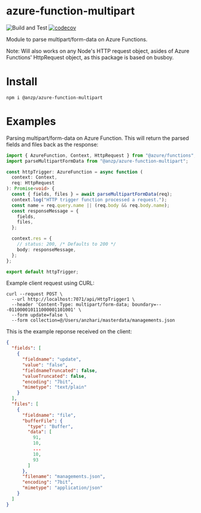 azure-function-multipart
===========
![Build and Test](https://github.com/anzharip/azure-function-multipart/actions/workflows/build-and-test.yml/badge.svg)
[![codecov](https://codecov.io/gh/anzharip/azure-function-multipart/branch/main/graph/badge.svg?token=LWQJDZNQV7)](https://codecov.io/gh/anzharip/azure-function-multipart)

Module to parse multipart/form-data on Azure Functions. 

Note: 
Will also works on any Node's HTTP request object, asides of Azure Functions' HttpRequest object, as this package is based on busboy. 

Install
=======

```
npm i @anzp/azure-function-multipart
```


Examples
========

Parsing multipart/form-data on Azure Function. This will return the parsed fields and files back as the response: 

```typescript
import { AzureFunction, Context, HttpRequest } from "@azure/functions";
import parseMultipartFormData from "@anzp/azure-function-multipart";

const httpTrigger: AzureFunction = async function (
  context: Context,
  req: HttpRequest
): Promise<void> {
  const { fields, files } = await parseMultipartFormData(req);
  context.log("HTTP trigger function processed a request.");
  const name = req.query.name || (req.body && req.body.name);
  const responseMessage = {
    fields,
    files,
  };

  context.res = {
    // status: 200, /* Defaults to 200 */
    body: responseMessage,
  };
};

export default httpTrigger;

```

Example client request using CURL: 
```
curl --request POST \
  --url http://localhost:7071/api/HttpTrigger1 \
  --header 'Content-Type: multipart/form-data; boundary=---011000010111000001101001' \
  --form update=false \
  --form collection=@/Users/anzhari/masterdata/managements.json
```

This is the example reponse received on the client: 
```json
{
  "fields": [
    {
      "fieldname": "update",
      "value": "false",
      "fieldnameTruncated": false,
      "valueTruncated": false,
      "encoding": "7bit",
      "mimetype": "text/plain"
    }
  ],
  "files": [
    {
      "fieldname": "file",
      "bufferFile": {
        "type": "Buffer",
        "data": [
          91,
          10,
          ...
          10,
          93
        ]
      },
      "filename": "managements.json",
      "encoding": "7bit",
      "mimetype": "application/json"
    }
  ]
}

```
